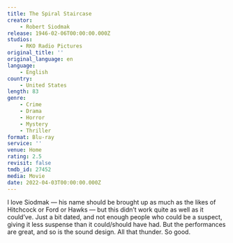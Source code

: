 ```yaml
---
title: The Spiral Staircase
creator:
    - Robert Siodmak
release: 1946-02-06T00:00:00.000Z
studios:
    - RKO Radio Pictures
original_title: ''
original_language: en
language:
    - English
country:
    - United States
length: 83
genre:
    - Crime
    - Drama
    - Horror
    - Mystery
    - Thriller
format: Blu-ray
service: ''
venue: Home
rating: 2.5
revisit: false
tmdb_id: 27452
media: Movie
date: 2022-04-03T00:00:00.000Z
---
```

I love Siodmak — his name should be brought up as much as the likes of Hitchcock or Ford or Hawks — but this didn’t work quite as well as it could’ve. Just a bit dated, and not enough people who could be a suspect, giving it less suspense than it could/should have had. But the performances are great, and so is the sound design. All that thunder. So good.